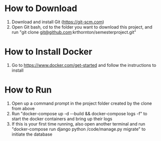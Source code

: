# How to Download
1. Download and install Git (https://git-scm.com)
2. Open Git bash, cd to the folder you want to download this project, and run "git clone git@github.com:krthornton/semesterproject.git"

# How to Install Docker
1. Go to https://www.docker.com/get-started and follow the instructions to install

# How to Run
1. Open up a command prompt in the project folder created by the clone from above
2. Run "docker-compose up -d --build && docker-compose logs -f" to start the docker containers and bring up their logs
3. If this is your first time running, also open another terminal and run "docker-compose run django python /code/manage.py migrate" to initiate the database
